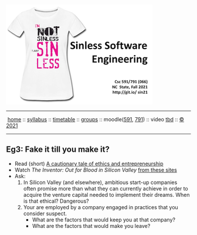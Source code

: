 <a name=top>
<a  href="https://git.io/sin21"><img  width=400 src="/docs/img/sin1.png"></a>       
<hr>
<p>
&nbsp;<a href="https://git.io/sin21">home</a> ::
<a href="https://github.com/txt/sin21/blob/master/docs/syllabus.md#top">syllabus</a> ::
<a href="https://github.com/txt/sin21/blob/master/docs/syllabus.md#timetable">timetable</a> ::
<a href="https://docs.google.com/spreadsheets/d/1n0zHiZlVYkLAEg5Lj1CVaLSEaeNy8iYjw8IMWYWs4Tk/edit?usp=sharing">groups</a> ::
moodle(<a href="https://moodle-courses2122.wolfware.ncsu.edu/course/view.php?id=3211">591</a>,
<a href="https://moodle-courses2122.wolfware.ncsu.edu/course/view.php?id=3211">791</a>) ::
video <a href="https://ncsu.hosted.panopto.com/Panopto/Pages/Sessions/List.aspx#folderID=a5998f03-01df-4c6c-91c1-ad80003f3c7c">tbd</a> ::
<a href="https://github.com/txt/sin21/blob/master/LICENSE.md#top">&copy; 2021</a>
<br>
<hr>




## Eg3: Fake it till you  make it?


- Read (short) [A cautionary tale of ethics and  entrepreneurship](https://business-news.ucdenver.edu/2019/05/24/theranos-a-cautionary-tale-of-ethics-and-entrepreneurship)
- Watch _The Inventor: Out for Blood in Silicon Valley_ [from these sites](https://www.fastcompany.com/90320848/how-to-watch-the-inventor-hbo-theranos-elizabeth-homes-documentary-without-cable)
- Ask:
  1. In  Silicon Valley (and elsewhere), ambitious start-up companies often promise more than what they can  currently achieve
     in  order to acquire the venture capital needed to implement their dreams. When  is that ethical? Dangerous?
  2. Your  are employed by a company engaged in practices  that  you consider  suspect. 
     - What  are the factors  that would keep you at that  company?
     - What  are the factors that  would make you  leave?
